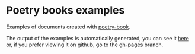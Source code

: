 # Poetry books examples

Examples of documents created with [poetry-book](https://crates.io/crates/poetry-book).

The output of the examples is automatically generated, you can see it [here](https://poetry-book.github.io/examples/) or, if you prefer viewing it on github, go to the [gh-pages](https://github.com/poetry-book/examples/tree/gh-pages) branch.
